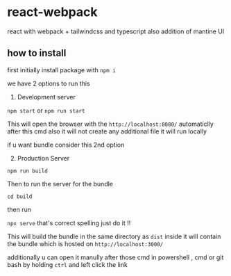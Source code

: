 # react-webpack
react with webpack + tailwindcss and typescript also addition of mantine UI

## how to install

first initially install package with 
``` npm i ```

we have 2 options to run this

1. Development server

``` npm start ``` or ``` npm run start ```

This will open the browser with the ``` http://localhost:8080/ ``` automaticlly after this cmd 
also it will not create any additional file it will run locally 

if u want bundle consider this 2nd option


2. Production Server

``` npm run build ```

Then to run the server for the bundle

``` cd build ```

then run 

``` npx serve ``` that's correct spelling just do it !!

This will build the bundle in the same directory as ``` dist ```
inside it will contain the bundle which is hosted on ``` http://localhost:3000/  ```

additionally u can open it manully after those cmd in powershell , cmd or git bash
by holding ``` ctrl ``` and left click the link
